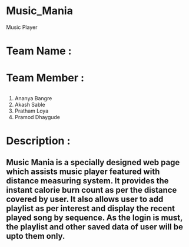 # Music_Mania
Music Player
# Team Name : 
## <Dcode>

# Team Member : 
##
1. Ananya Bangre 
2. Akash Sable 
3. Pratham Loya 
4. Pramod Dhaygude

#  Description : 
## Music Mania is a specially designed web page which assists music player featured with distance measuring system. It provides the instant calorie burn count as per the  distance covered by user. It also allows user to  add  playlist as per interest and display the recent played song by sequence. As the login is must, the playlist and other saved data of user will be upto them only.

